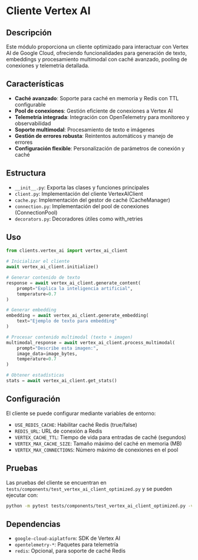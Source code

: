 # Cliente Vertex AI

## Descripción
Este módulo proporciona un cliente optimizado para interactuar con Vertex AI de Google Cloud, ofreciendo funcionalidades para generación de texto, embeddings y procesamiento multimodal con caché avanzado, pooling de conexiones y telemetría detallada.

## Características
- **Caché avanzado**: Soporte para caché en memoria y Redis con TTL configurable
- **Pool de conexiones**: Gestión eficiente de conexiones a Vertex AI
- **Telemetría integrada**: Integración con OpenTelemetry para monitoreo y observabilidad
- **Soporte multimodal**: Procesamiento de texto e imágenes
- **Gestión de errores robusta**: Reintentos automáticos y manejo de errores
- **Configuración flexible**: Personalización de parámetros de conexión y caché

## Estructura
- `__init__.py`: Exporta las clases y funciones principales
- `client.py`: Implementación del cliente VertexAIClient
- `cache.py`: Implementación del gestor de caché (CacheManager)
- `connection.py`: Implementación del pool de conexiones (ConnectionPool)
- `decorators.py`: Decoradores útiles como with_retries

## Uso

```python
from clients.vertex_ai import vertex_ai_client

# Inicializar el cliente
await vertex_ai_client.initialize()

# Generar contenido de texto
response = await vertex_ai_client.generate_content(
    prompt="Explica la inteligencia artificial",
    temperature=0.7
)

# Generar embedding
embedding = await vertex_ai_client.generate_embedding(
    text="Ejemplo de texto para embedding"
)

# Procesar contenido multimodal (texto + imagen)
multimodal_response = await vertex_ai_client.process_multimodal(
    prompt="Describe esta imagen:",
    image_data=image_bytes,
    temperature=0.7
)

# Obtener estadísticas
stats = await vertex_ai_client.get_stats()
```

## Configuración
El cliente se puede configurar mediante variables de entorno:

- `USE_REDIS_CACHE`: Habilitar caché Redis (true/false)
- `REDIS_URL`: URL de conexión a Redis
- `VERTEX_CACHE_TTL`: Tiempo de vida para entradas de caché (segundos)
- `VERTEX_MAX_CACHE_SIZE`: Tamaño máximo del caché en memoria (MB)
- `VERTEX_MAX_CONNECTIONS`: Número máximo de conexiones en el pool

## Pruebas
Las pruebas del cliente se encuentran en `tests/components/test_vertex_ai_client_optimized.py` y se pueden ejecutar con:

```bash
python -m pytest tests/components/test_vertex_ai_client_optimized.py -v
```

## Dependencias
- `google-cloud-aiplatform`: SDK de Vertex AI
- `opentelemetry-*`: Paquetes para telemetría
- `redis`: Opcional, para soporte de caché Redis
